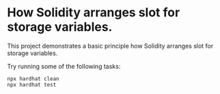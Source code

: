 # How Solidity arranges slot for storage variables.

This project demonstrates a basic principle how Solidity arranges slot for storage variables.

Try running some of the following tasks:

```shell
npx hardhat clean
npx hardhat test
```
